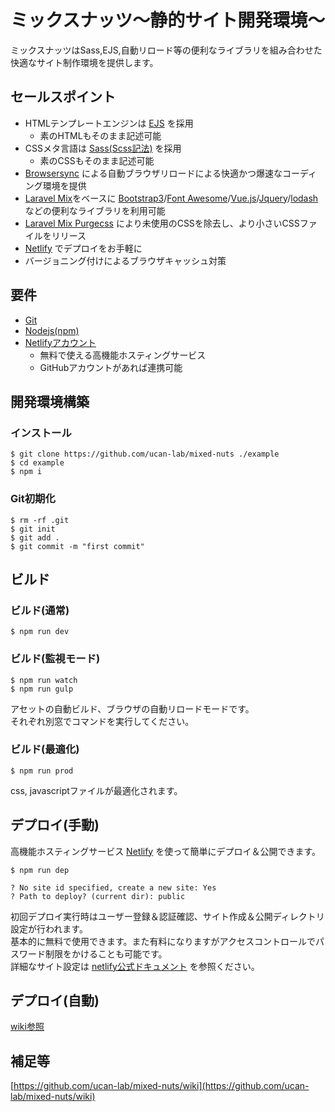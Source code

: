 # ミックスナッツ〜静的サイト開発環境〜

ミックスナッツはSass,EJS,自動リロード等の便利なライブラリを組み合わせた快適なサイト制作環境を提供します。

## セールスポイント

- HTMLテンプレートエンジンは [EJS](http://ejs.co) を採用
  - 素のHTMLもそのまま記述可能
- CSSメタ言語は [Sass(Scss記法)](http://sass-lang.com) を採用
  - 素のCSSもそのまま記述可能
- [Browsersync](https://browsersync.io) による自動ブラウザリロードによる快適かつ爆速なコーディング環境を提供
- [Laravel Mix](https://github.com/JeffreyWay/laravel-mix)をベースに [Bootstrap3](https://getbootstrap.com)/[Font Awesome](http://fontawesome.io)/[Vue.js](https://jp.vuejs.org)/[Jquery](https://jquery.com)/[lodash](https://lodash.com) などの便利なライブラリを利用可能
- [Laravel Mix Purgecss](https://github.com/spatie/laravel-mix-purgecss) により未使用のCSSを除去し、より小さいCSSファイルをリリース
- [Netlify](https://www.netlify.com) でデプロイをお手軽に
- バージョニング付けによるブラウザキャッシュ対策

## 要件

- [Git](https://git-scm.com)
- [Nodejs(npm)](https://nodejs.org/ja)
- [Netlifyアカウント](https://www.netlify.com)
  - 無料で使える高機能ホスティングサービス
  - GitHubアカウントがあれば連携可能

## 開発環境構築

### インストール

```
$ git clone https://github.com/ucan-lab/mixed-nuts ./example
$ cd example
$ npm i
```

### Git初期化

```
$ rm -rf .git
$ git init
$ git add .
$ git commit -m "first commit"
```

## ビルド

### ビルド(通常)

```
$ npm run dev
```

### ビルド(監視モード)

```
$ npm run watch
$ npm run gulp
```

アセットの自動ビルド、ブラウザの自動リロードモードです。<br>
それぞれ別窓でコマンドを実行してください。

### ビルド(最適化)

```
$ npm run prod
```

css, javascriptファイルが最適化されます。

## デプロイ(手動)

高機能ホスティングサービス [Netlify](https://www.netlify.com) を使って簡単にデプロイ＆公開できます。

```
$ npm run dep

? No site id specified, create a new site: Yes
? Path to deploy? (current dir): public
```

初回デプロイ実行時はユーザー登録＆認証確認、サイト作成＆公開ディレクトリ設定が行われます。<br>
基本的に無料で使用できます。また有料になりますがアクセスコントロールでパスワード制限をかけることも可能です。<br>
詳細なサイト設定は [netlify公式ドキュメント](https://www.netlify.com/docs) を参照ください。

## デプロイ(自動)

[wiki参照](https://github.com/ucan-lab/mixed-nuts/wiki/Netlify-%E8%87%AA%E5%8B%95%E3%83%87%E3%83%97%E3%83%AD%E3%82%A4%E8%A8%AD%E5%AE%9A)

## 補足等

[https://github.com/ucan-lab/mixed-nuts/wiki](https://github.com/ucan-lab/mixed-nuts/wiki)
